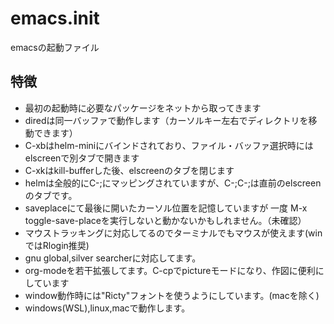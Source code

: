 # emacs.init
emacsの起動ファイル

## 特徴

- 最初の起動時に必要なパッケージをネットから取ってきます
- diredは同一バッファで動作します（カーソルキー左右でディレクトリを移動できます）
- C-xbはhelm-miniにバインドされており、ファイル・バッファ選択時にはelscreenで別タブで開きます
- C-xkはkill-bufferした後、elscreenのタブを閉じます
- helmは全般的にC-;にマッピングされていますが、C-;C-;は直前のelscreenのタブです。
- saveplaceにて最後に開いたカーソル位置を記憶していますが 一度 M-x toggle-save-placeを実行しないと動かないかもしれません。（未確認）
- マウストラッキングに対応してるのでターミナルでもマウスが使えます(winではRlogin推奨)
- gnu global,silver searcherに対応してます。
- org-modeを若干拡張してます。C-cpでpictureモードになり、作図に便利にしています
- window動作時には"Ricty"フォントを使うようにしています。(macを除く)
- windows(WSL),linux,macで動作します。
